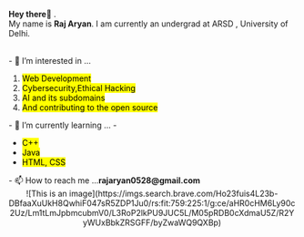 <p><b>Hey there</b>👋 . 
<br>My name is <b>Raj Aryan</b>. I am currently an undergrad at ARSD , University of Delhi.<br>
</p>
<br>
- 👀 I’m interested in ...
<ol>
  <li><mark>Web Development</mark> </li>
  <li><mark>Cybersecurity,Ethical Hacking<mark></li>
  <li><mark>AI and its subdomains<mark></li>
  <li><mark>And contributing to the open source<mark></li>
</ol>
- 🌱 I’m currently learning ...
- <ul>
  <li><mark>C++ </mark></li>
  <li><mark>Java</mark></li>
  <li><mark>HTML, CSS</mark></li>
</ul>
    - 📫 How to reach me ...<b>rajaryan0528@gmail.com</b>

  <div align="center">
 ![This is an image](https://imgs.search.brave.com/Ho23fuis4L23b-DBfaaXuUkH8QwhiF047sR5ZDP1Ju0/rs:fit:759:225:1/g:ce/aHR0cHM6Ly90c2Uz/Lm1tLmJpbmcubmV0/L3RoP2lkPU9JUC5L/M05pRDB0cXdmaU5Z/R2YyWUxBbkZRSGFF/byZwaWQ9QXBp)
 </div>
<!---
rajaryan0528/rajaryan0528 is a ✨ special ✨ repository because its `README.md` (this file) appears on your GitHub profile.
You can click the Preview link to take a look at your changes.
--->
